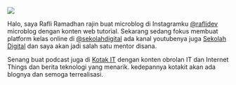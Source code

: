 ![](http://images6.fanpop.com/image/photos/38600000/Yuki-Eating-GIF-yuki-nagato-38663944-500-278.gif)

Halo, saya Rafli Ramadhan rajin buat microblog di Instagramku [@raflidev](https://instagram.com/raflidev) microblog dengan konten web tutorial. Sekarang sedang fokus membuat platform kelas online di [@sekolahdigital](https://github.com/sekolahdigital) ada kanal youtubenya juga [Sekolah Digital](https://www.youtube.com/channel/UCgt-sNzkXmyuRtoitRUo60g) dan saya akan jadi salah satu mentor disana.

Senang buat podcast juga di [Kotak IT](https://kotakitpodcast.xyz/) dengan konten obrolan IT dan Internet Things dan berita teknologi yang menarik. kedepannya kotakit akan ada blognya dan semoga terrealisasi.
<!--
**raflidev/raflidev** is a ✨ _special_ ✨ repository because its `README.md` (this file) appears on your GitHub profile.

Here are some ideas to get you started:

- 🔭 I’m currently working on ...
- 🌱 I’m currently learning ...
- 👯 I’m looking to collaborate on ...
- 🤔 I’m looking for help with ...
- 💬 Ask me about ...
- 📫 How to reach me: ...
- 😄 Pronouns: ...
- ⚡ Fun fact: ...
-->

